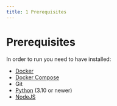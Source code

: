 ```yaml
---
title: 1 Prerequisites
---
```


Prerequisites
=============

In order to run you need to have installed:

- [Docker](https://www.docker.com/)
- [Docker Compose](https://docs.docker.com/compose/)
- Git
- [Python](https://www.python.org/) (3.10 or newer)
- [NodeJS](https://nodejs.org/en/)